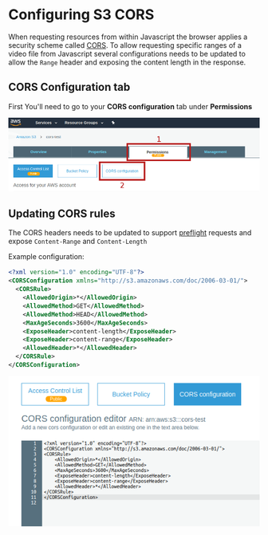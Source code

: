 # Configuring S3 CORS

When requesting resources from within Javascript the browser applies a security scheme called [CORS](https://developer.mozilla.org/en-US/docs/Web/HTTP/CORS).
To allow requesting specific ranges of a video file from Javascript several configurations needs to be updated to allow the `Range` header and exposing the content length in the response.

## CORS Configuration tab
First You'll need to go to your **CORS configuration** tab under **Permissions**

![Bucket Permissions Tab](./aws1.png)

## Updating CORS rules

The CORS headers needs to be updated to support [preflight](https://developer.mozilla.org/en-US/docs/Glossary/Preflight_request) requests and expose `Content-Range` and `Content-Length`

Example configuration:
```xml
<?xml version="1.0" encoding="UTF-8"?>
<CORSConfiguration xmlns="http://s3.amazonaws.com/doc/2006-03-01/">
  <CORSRule>
    <AllowedOrigin>*</AllowedOrigin>
    <AllowedMethod>GET</AllowedMethod>
    <AllowedMethod>HEAD</AllowedMethod>
    <MaxAgeSeconds>3600</MaxAgeSeconds>
    <ExposeHeader>content-length</ExposeHeader>
    <ExposeHeader>content-range</ExposeHeader>
    <AllowedHeader>*</AllowedHeader>
  </CORSRule>
</CORSConfiguration>
```

![Bucket Permissions Tab](./aws2.png)
